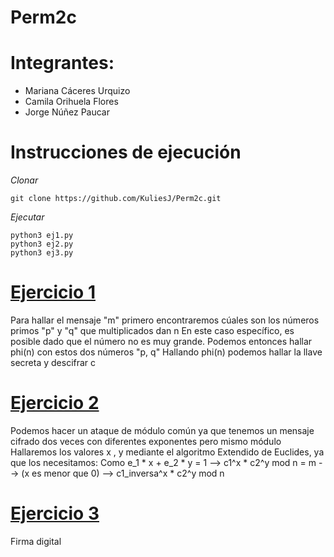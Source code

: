 # Perm2c

# Integrantes:
- Mariana Cáceres Urquizo
- Camila Orihuela Flores
- Jorge Núñez Paucar

# Instrucciones de ejecución
*Clonar*
```
git clone https://github.com/KuliesJ/Perm2c.git
```
*Ejecutar*
```
python3 ej1.py
python3 ej2.py
python3 ej3.py
```
# [Ejercicio 1](ej1.py)
Para hallar el mensaje "m" primero encontraremos cúales son los números primos "p" y "q" que multiplicados dan n
En este caso específico, es posible dado que el número no es muy grande. Podemos entonces hallar phi(n) con estos dos números "p, q"
Hallando phi(n) podemos hallar la llave secreta y descifrar c

# [Ejercicio 2](ej2.py)
Podemos hacer un ataque de módulo común ya que tenemos un mensaje cifrado dos veces con diferentes exponentes pero mismo módulo
Hallaremos los valores x , y mediante el algoritmo Extendido de Euclides, ya que los necesitamos:
Como e_1 * x + e_2 * y = 1 --> c1^x * c2^y mod n = m --> (x es menor que 0) --> c1_inversa^x * c2^y mod n

# [Ejercicio 3](ej3.py)
Firma digital
